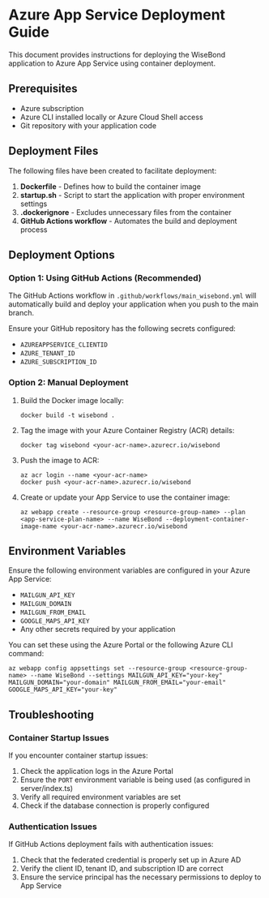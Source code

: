 # Azure App Service Deployment Guide

This document provides instructions for deploying the WiseBond application to Azure App Service using container deployment.

## Prerequisites

- Azure subscription
- Azure CLI installed locally or Azure Cloud Shell access
- Git repository with your application code

## Deployment Files

The following files have been created to facilitate deployment:

1. **Dockerfile** - Defines how to build the container image
2. **startup.sh** - Script to start the application with proper environment settings
3. **.dockerignore** - Excludes unnecessary files from the container
4. **GitHub Actions workflow** - Automates the build and deployment process

## Deployment Options

### Option 1: Using GitHub Actions (Recommended)

The GitHub Actions workflow in `.github/workflows/main_wisebond.yml` will automatically build and deploy your application when you push to the main branch.

Ensure your GitHub repository has the following secrets configured:
- `AZUREAPPSERVICE_CLIENTID`
- `AZURE_TENANT_ID`
- `AZURE_SUBSCRIPTION_ID`

### Option 2: Manual Deployment

1. Build the Docker image locally:
   ```
   docker build -t wisebond .
   ```

2. Tag the image with your Azure Container Registry (ACR) details:
   ```
   docker tag wisebond <your-acr-name>.azurecr.io/wisebond
   ```

3. Push the image to ACR:
   ```
   az acr login --name <your-acr-name>
   docker push <your-acr-name>.azurecr.io/wisebond
   ```

4. Create or update your App Service to use the container image:
   ```
   az webapp create --resource-group <resource-group-name> --plan <app-service-plan-name> --name WiseBond --deployment-container-image-name <your-acr-name>.azurecr.io/wisebond
   ```

## Environment Variables

Ensure the following environment variables are configured in your Azure App Service:

- `MAILGUN_API_KEY`
- `MAILGUN_DOMAIN`
- `MAILGUN_FROM_EMAIL`
- `GOOGLE_MAPS_API_KEY`
- Any other secrets required by your application

You can set these using the Azure Portal or the following Azure CLI command:
```
az webapp config appsettings set --resource-group <resource-group-name> --name WiseBond --settings MAILGUN_API_KEY="your-key" MAILGUN_DOMAIN="your-domain" MAILGUN_FROM_EMAIL="your-email" GOOGLE_MAPS_API_KEY="your-key"
```

## Troubleshooting

### Container Startup Issues

If you encounter container startup issues:

1. Check the application logs in the Azure Portal
2. Ensure the `PORT` environment variable is being used (as configured in server/index.ts)
3. Verify all required environment variables are set
4. Check if the database connection is properly configured

### Authentication Issues

If GitHub Actions deployment fails with authentication issues:

1. Check that the federated credential is properly set up in Azure AD
2. Verify the client ID, tenant ID, and subscription ID are correct
3. Ensure the service principal has the necessary permissions to deploy to App Service